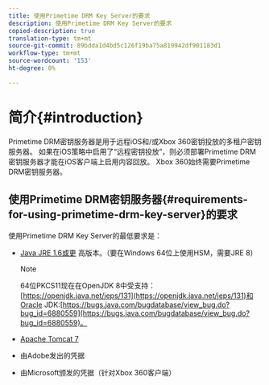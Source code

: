 ```yaml
---
title: 使用Primetime DRM Key Server的要求
description: 使用Primetime DRM Key Server的要求
copied-description: true
translation-type: tm+mt
source-git-commit: 89bdda1d4bd5c126f19ba75a819942df901183d1
workflow-type: tm+mt
source-wordcount: '153'
ht-degree: 0%

---
```



# 简介{#introduction}

Primetime DRM密钥服务器是用于远程iOS和/或Xbox 360密钥投放的多租户密钥服务器。 如果在iOS策略中启用了“远程密钥投放”，则必须部署Primetime DRM密钥服务器才能在iOS客户端上启用内容回放。 Xbox 360始终需要Primetime DRM密钥服务器。

## 使用Primetime DRM密钥服务器{#requirements-for-using-primetime-drm-key-server}的要求

使用Primetime DRM Key Server的最低要求是：

* [Java JRE 1.6或更](https://www.oracle.com/technetwork/java/javase/downloads/index.html) 高版本。（要在Windows 64位上使用HSM，需要JRE 8）

   >[!NOTE]
   >
   >64位PKCS11现在在OpenJDK 8中受支持：[https://openjdk.java.net/jeps/131](https://openjdk.java.net/jeps/131)和Oracle JDK:[https://bugs.java.com/bugdatabase/view_bug.do?bug_id=6880559](https://bugs.java.com/bugdatabase/view_bug.do?bug_id=6880559)。

* [Apache Tomcat 7](https://tomcat.apache.org)
* 由Adobe发出的凭据
* 由Microsoft颁发的凭据（针对Xbox 360客户端）